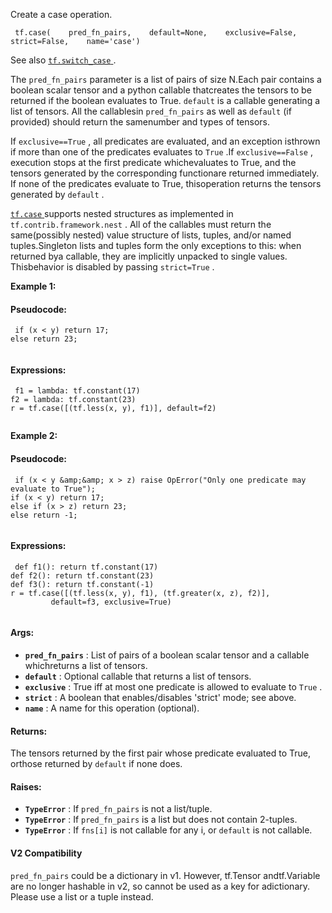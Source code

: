 Create a case operation.

```
 tf.case(    pred_fn_pairs,    default=None,    exclusive=False,    strict=False,    name='case') 
```

See also [ `tf.switch_case` ](https://tensorflow.google.cn/api_docs/python/tf/switch_case).

The  `pred_fn_pairs`  parameter is a list of pairs of size N.Each pair contains a boolean scalar tensor and a python callable thatcreates the tensors to be returned if the boolean evaluates to True. `default`  is a callable generating a list of tensors. All the callablesin  `pred_fn_pairs`  as well as  `default`  (if provided) should return the samenumber and types of tensors.

If  `exclusive==True` , all predicates are evaluated, and an exception isthrown if more than one of the predicates evaluates to  `True` .If  `exclusive==False` , execution stops at the first predicate whichevaluates to True, and the tensors generated by the corresponding functionare returned immediately. If none of the predicates evaluate to True, thisoperation returns the tensors generated by  `default` .

[ `tf.case` ](https://tensorflow.google.cn/api_docs/python/tf/case) supports nested structures as implemented in `tf.contrib.framework.nest` . All of the callables must return the same(possibly nested) value structure of lists, tuples, and/or named tuples.Singleton lists and tuples form the only exceptions to this: when returned bya callable, they are implicitly unpacked to single values. Thisbehavior is disabled by passing  `strict=True` .

**Example 1:** 

#### Pseudocode:


```
 if (x < y) return 17;
else return 23;
 
```

#### Expressions:


```
 f1 = lambda: tf.constant(17)
f2 = lambda: tf.constant(23)
r = tf.case([(tf.less(x, y), f1)], default=f2)
 
```

**Example 2:** 

#### Pseudocode:


```
 if (x < y &amp;&amp; x > z) raise OpError("Only one predicate may evaluate to True");
if (x < y) return 17;
else if (x > z) return 23;
else return -1;
 
```

#### Expressions:


```
 def f1(): return tf.constant(17)
def f2(): return tf.constant(23)
def f3(): return tf.constant(-1)
r = tf.case([(tf.less(x, y), f1), (tf.greater(x, z), f2)],
         default=f3, exclusive=True)
 
```

#### Args:
- **`pred_fn_pairs`** : List of pairs of a boolean scalar tensor and a callable whichreturns a list of tensors.
- **`default`** : Optional callable that returns a list of tensors.
- **`exclusive`** : True iff at most one predicate is allowed to evaluate to  `True` .
- **`strict`** : A boolean that enables/disables 'strict' mode; see above.
- **`name`** : A name for this operation (optional).


#### Returns:
The tensors returned by the first pair whose predicate evaluated to True, orthose returned by  `default`  if none does.

#### Raises:
- **`TypeError`** : If  `pred_fn_pairs`  is not a list/tuple.
- **`TypeError`** : If  `pred_fn_pairs`  is a list but does not contain 2-tuples.
- **`TypeError`** : If  `fns[i]`  is not callable for any i, or  `default`  is not       callable.


#### V2 Compatibility
 `pred_fn_pairs`  could be a dictionary in v1. However, tf.Tensor andtf.Variable are no longer hashable in v2, so cannot be used as a key for adictionary.  Please use a list or a tuple instead.

